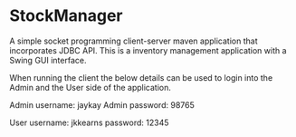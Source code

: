 # StockManager
A simple socket programming client-server maven application that incorporates JDBC API. This is a inventory management application with a Swing GUI interface.

When running the client the below details can be used to login into the Admin and the User side of the application.

Admin username: jaykay
Admin password: 98765

User username: jkkearns
password: 12345
